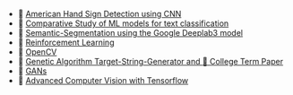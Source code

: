 - 💌 [American Hand Sign Detection using CNN](https://github.com/proy9714/American-Hand-Sign-Detection-using-CNN)
- 💌 [Comparative Study of ML models for text classification](https://github.com/proy9714/Comparative-Study-of-ML-models-for-Text-Classification)
- 💌 [Semantic-Segmentation using the Google Deeplab3 model](https://github.com/proy9714/Semantic-Segmentation)
- 💌 [Reinforcement Learning](https://github.com/proy9714/ReinforcementLearning)
- 💌 [OpenCV](https://github.com/proy9714/OpenCV)
- 💌 [Genetic Algorithm Target-String-Generator and :page_facing_up: College Term Paper](https://github.com/proy9714/Genetic-Algorithm-Target-String-Generator-and-Term-Papers) 
- 💌 [GANs](https://github.com/proy9714/GANs)
- 💌 [Advanced Computer Vision with Tensorflow](https://github.com/proy9714/AdvancedComputerVisionUsingTensorflow)
